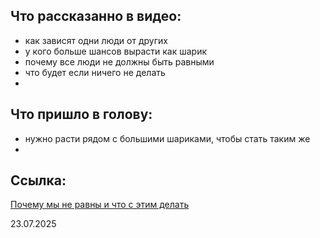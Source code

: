 
## Что рассказанно в видео:
- как зависят одни люди от других
- у кого больше шансов вырасти как шарик
- почему все люди не должны быть равными
- что будет если ничего не делать
- 

## Что пришло в голову:
- нужно расти рядом с большими шариками, чтобы стать таким же 
- 

## Ссылка: 
[Почему мы не равны и что с этим делать](https://youtu.be/00VAOt4R12E?si=ggpHdHyDtGupt3it)


23.07.2025